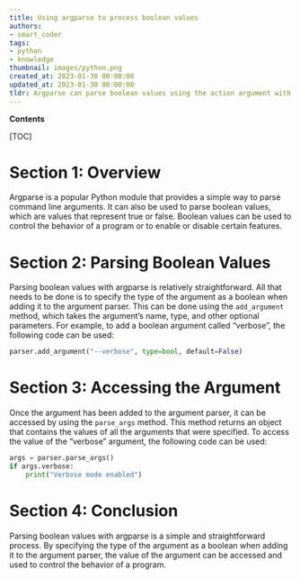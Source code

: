 ```yaml
---
title: Using argparse to process boolean values
authors:
- smart_coder
tags:
- python
- knowledge
thumbnail: images/python.png
created_at: 2023-01-30 00:00:00
updated_at: 2023-01-30 00:00:00
tldr: Argparse can parse boolean values using the action argument with the value `store\_true` or `store\_false`.
---
```


**Contents**

[TOC]

# Section 1: Overview

Argparse is a popular Python module that provides a simple way to parse command line arguments. It can also be used to parse boolean values, which are values that represent true or false. Boolean values can be used to control the behavior of a program or to enable or disable certain features.

# Section 2: Parsing Boolean Values

Parsing boolean values with argparse is relatively straightforward. All that needs to be done is to specify the type of the argument as a boolean when adding it to the argument parser. This can be done using the `add_argument` method, which takes the argument’s name, type, and other optional parameters. For example, to add a boolean argument called “verbose”, the following code can be used:

```python
parser.add_argument("--verbose", type=bool, default=False)
```

# Section 3: Accessing the Argument

Once the argument has been added to the argument parser, it can be accessed by using the `parse_args` method. This method returns an object that contains the values of all the arguments that were specified. To access the value of the “verbose” argument, the following code can be used:

```python
args = parser.parse_args()
if args.verbose:
    print("Verbose mode enabled")
```

# Section 4: Conclusion

Parsing boolean values with argparse is a simple and straightforward process. By specifying the type of the argument as a boolean when adding it to the argument parser, the value of the argument can be accessed and used to control the behavior of a program.
